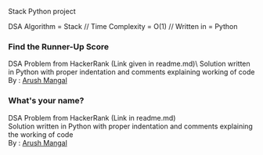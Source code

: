 
Stack Python project

DSA Algorithm = Stack //
Time Complexity = O(1) //
Written in = Python 

### Find the Runner-Up Score

DSA Problem from HackerRank (Link given in readme.md)\ 
Solution written in Python with proper indentation and comments explaining working of code\
By : [Arush Mangal](https://github.com/arushmangal)

### What's your name?

DSA Problem from HackerRank (Link in readme.md)\
Solution written in Python with proper indentation and comments explaining the working of code\
By : [Arush Mangal](https://github.com/arushmangal)
